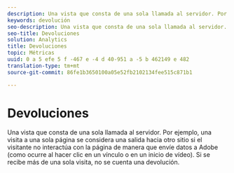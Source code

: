 ```yaml
---
description: Una vista que consta de una sola llamada al servidor. Por ejemplo, una visita a una sola página se considera una salida hacia otro sitio si el visitante no interactúa con la página de manera que envíe datos a Adobe (como ocurre al hacer clic en un vínculo o en un inicio de vídeo). Si se recibe más de una sola visita, no se cuenta una devolución.
keywords: devolución
seo-description: Una vista que consta de una sola llamada al servidor. Por ejemplo, una visita a una sola página se considera una salida hacia otro sitio si el visitante no interactúa con la página de manera que envíe datos a Adobe (como ocurre al hacer clic en un vínculo o en un inicio de vídeo). Si se recibe más de una sola visita, no se cuenta una devolución.
seo-title: Devoluciones
solution: Analytics
title: Devoluciones
topic: Métricas
uuid: 0 a 5 efe 5 f -467 e -4 d 40-951 a -5 b 462149 e 482
translation-type: tm+mt
source-git-commit: 86fe1b3650100a05e52fb2102134fee515c871b1

---
```



# Devoluciones

Una vista que consta de una sola llamada al servidor. Por ejemplo, una visita a una sola página se considera una salida hacia otro sitio si el visitante no interactúa con la página de manera que envíe datos a Adobe (como ocurre al hacer clic en un vínculo o en un inicio de vídeo). Si se recibe más de una sola visita, no se cuenta una devolución.


